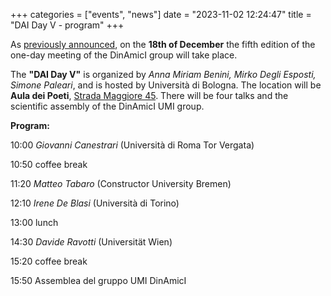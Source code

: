 +++ categories = ["events", "news"] date = "2023-11-02 12:24:47" title = "DAI Day V - program" +++

As [previously announced](https://www.dinamici.org/2023/09/fifth-dai-day-save-the-date/), on the **18th of December** 
the fifth edition of the one-day meeting of the DinAmicI group will take place.

The **"DAI Day V"** is organized by *Anna Miriam Benini, Mirko Degli Esposti, Simone Paleari*, and is hosted by Università di Bologna. 
The location will be **Aula dei Poeti**, [Strada Maggiore 45](https://maps.app.goo.gl/P7Hattpp77j3RLeH7). 
There will be four talks and the scientific assembly of the DinAmicI UMI group.

**Program:**

10:00 *Giovanni Canestrari* (Università di Roma Tor Vergata)

10:50 coffee break

11:20 *Matteo Tabaro* (Constructor University Bremen)

12:10 *Irene De Blasi* (Università di Torino)

13:00 lunch

14:30 *Davide Ravotti* (Universität Wien)

15:20 coffee break

15:50 Assemblea del gruppo UMI DinAmicI 
